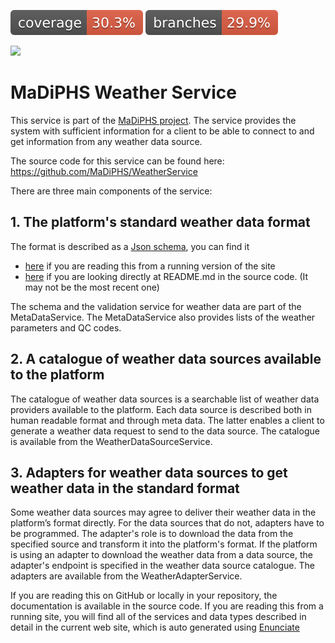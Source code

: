 [![Coverage](.github/badges/jacoco.svg)](https://github.com/MaDiPHS/WeatherService/actions/workflows/maven.yml)
[![Branches](.github/badges/branches.svg)](https://github.com/MaDiPHS/WeatherService/actions/workflows/maven.yml)

<img src="https://madiphs.org/wp-content/uploads/2023/01/MaDiPHS-Ikon-RGB-75.png" />

# MaDiPHS Weather Service
This service is part of the <a href="https://madiphs.org/" target="_blank">MaDiPHS project</a>.
The service provides the system with sufficient information for a client to be able to connect to and get information from any weather data source. 

The source code for this service can be found here: <a href="https://github.com/MaDiPHS/WeatherService" target="_blank">https://github.com/MaDiPHS/WeatherService</a>

There are three main components of the service:

## 1. The platform's standard weather data format
The format is described as a <a href="https://json-schema.org/" target="new">Json schema</a>, you can find it 
<ul>
<li><a href="../rest/schema/weatherdata" target="new">here</a> if you are reading this from a running version of the site</li>
<li><a href="https://ipmdecisions.nibio.no/weather/rest/schema/weatherdata" target="new">here</a> if you are looking directly at README.md in the source code. (It may not be the most recent one)</li>
</ul>
The schema and the validation service for weather data are part of the MetaDataService. The MetaDataService also provides lists of the weather parameters and QC codes.

## 2. A catalogue of weather data sources available to the platform
The catalogue of weather data sources is a searchable list of weather data providers available to the platform. Each data source is described both in human readable format and through meta data. The latter enables a client to generate a weather data request to send to the data source. The catalogue is available from the WeatherDataSourceService.

## 3. Adapters for weather data sources to get weather data in the standard format
Some weather data sources may agree to deliver their weather data in the platform’s format directly. For the data sources that do not, adapters have to be programmed. The adapter's role is to download the data from the specified source and transform it into the platform's format. If the platform is using an adapter to download the weather data from a data source, the adapter's endpoint is specified in the weather data source catalogue.
The adapters are available from the WeatherAdapterService.

If you are reading this on GitHub or locally in your repository, the documentation is available in the source code. If you are reading this from a running site, you will find all of the services and data types described in detail in the current web site, which is auto generated using <a href="https://enunciate.webcohesion.com/" target="new">Enunciate</a>

